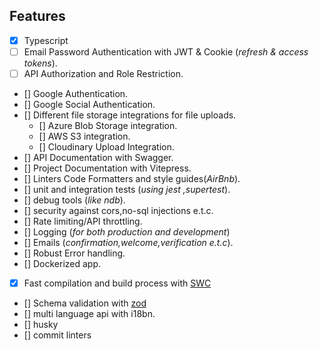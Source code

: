 ## Features

- [x] Typescript
- [ ] Email Password Authentication with JWT & Cookie (_refresh & access tokens_).
- [ ] API Authorization and Role Restriction.
- [] Google Authentication.
- [] Google Social Authentication.
- [] Different file storage integrations for file uploads.
  - [] Azure Blob Storage integration.
  - [] AWS S3 integration.
  - [] Cloudinary Upload Integration.
- [] API Documentation with Swagger.
- [] Project Documentation with Vitepress.
- [] Linters Code Formatters and style guides(_AirBnb_).
- [] unit and integration tests (_using jest ,supertest_).
- [] debug tools (_like ndb_).
- [] security against cors,no-sql injections e.t.c.
- [] Rate limiting/API throttling.
- [] Logging (_for both production and development_)
- [] Emails (_confirmation,welcome,verification e.t.c_).
- [] Robust Error handling.
- [] Dockerized app.
- [x] Fast compilation and build process with [SWC]()
- [] Schema validation with [zod]()
- [] multi language api with i18bn.
- [] husky
- [] commit linters
